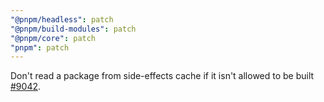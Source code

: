 ```yaml
---
"@pnpm/headless": patch
"@pnpm/build-modules": patch
"@pnpm/core": patch
"pnpm": patch
---
```


Don't read a package from side-effects cache if it isn't allowed to be built [#9042](https://github.com/pnpm/pnpm/issues/9042).
